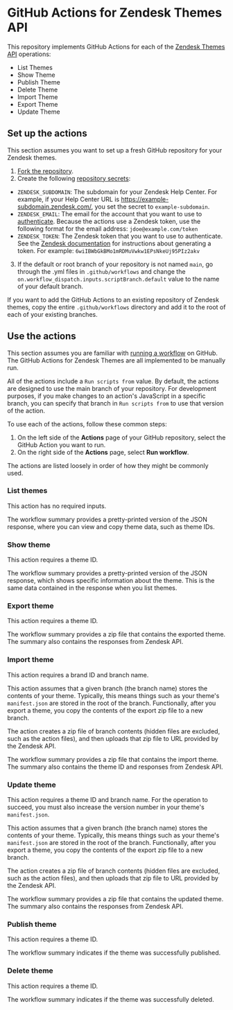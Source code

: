 # GitHub Actions for Zendesk Themes API

This repository implements GitHub Actions for each of the [Zendesk Themes API](https://developer.zendesk.com/api-reference/help_center/help-center-api/theming/) operations:
 
- List Themes
- Show Theme
- Publish Theme
- Delete Theme
- Import Theme
- Export Theme
- Update Theme

## Set up the actions

This section assumes you want to set up a fresh GitHub repository for your Zendesk themes.

1. [Fork the repository](https://docs.github.com/en/get-started/quickstart/fork-a-repo).
2. Create the following [repository secrets](https://docs.github.com/en/actions/security-guides/encrypted-secrets#creating-encrypted-secrets-for-a-repository):
  - `ZENDESK_SUBDOMAIN`: The subdomain for your Zendesk Help Center. For example, if your Help Center URL is https://example-subdomain.zendesk.com/, you set the secret to `example-subdomain`.
  - `ZENDESK_EMAIL`: The email for the account that you want to use to [authenticate](https://developer.zendesk.com/api-reference/introduction/security-and-auth/#api-token). Because the actions use a Zendesk token, use the following format for the email address: `jdoe@example.com/token`
  - `ZENDESK_TOKEN`: The Zendesk token that you want to use to authenticate. See the [Zendesk documentation](https://support.zendesk.com/hc/en-us/articles/4408889192858-Generating-a-new-API-token) for instructions about generating a token. For example: `6wiIBWbGkBMo1mRDMuVwkw1EPsNkeUj95PIz2akv`
3. If the default or root branch of your repository is not named `main`, go through the .yml files in `.github/workflows` and change the `on.workflow_dispatch.inputs.scriptBranch.default` value to the name of your default branch.

If you want to add the GitHub Actions to an existing repository of Zendesk themes, copy the entire `.github/workflows` directory and add it to the root of each of your existing branches.

## Use the actions

This section assumes you are familiar with [running a workflow](https://docs.github.com/en/actions/managing-workflow-runs/manually-running-a-workflow#running-a-workflow) on GitHub. The GitHub Actions for Zendesk Themes are all implemented to be manually run.

All of the actions include a `Run scripts from` value. By default, the actions are designed to use the main branch of your repository. For development purposes, if you make changes to an action's JavaScript in a specific branch, you can specify that branch in `Run scripts from` to use that version of the action.

To use each of the actions, follow these common steps:

1. On the left side of the **Actions** page of your GitHub repository, select the GitHub Action you want to run.
2. On the right side of the **Actions** page, select **Run workflow**.

The actions are listed loosely in order of how they might be commonly used.

### List themes

This action has no required inputs.

The workflow summary provides a pretty-printed version of the JSON response, where you can view and copy theme data, such as theme IDs.

### Show theme

This action requires a theme ID.

The workflow summary provides a pretty-printed version of the JSON response, which shows specific information about the theme. This is the same data contained in the response when you list themes.

### Export theme

This action requires a theme ID.

The workflow summary provides a zip file that contains the exported theme. The summary also contains the responses from Zendesk API.

### Import theme

This action requires a brand ID and branch name.

This action assumes that a given branch (the branch name) stores the contents of your theme. Typically, this means things such as your theme's `manifest.json` are stored in the root of the branch. Functionally, after you export a theme, you copy the contents of the export zip file to a new branch.

The action creates a zip file of branch contents (hidden files are excluded, such as the action files), and then uploads that zip file to URL provided by the Zendesk API.

The workflow summary provides a zip file that contains the import theme. The summary also contains the theme ID and responses from Zendesk API.

### Update theme

This action requires a theme ID and branch name. For the operation to succeed, you must also increase the version number in your theme's `manifest.json`.

This action assumes that a given branch (the branch name) stores the contents of your theme. Typically, this means things such as your theme's `manifest.json` are stored in the root of the branch. Functionally, after you export a theme, you copy the contents of the export zip file to a new branch.

The action creates a zip file of branch contents (hidden files are excluded, such as the action files), and then uploads that zip file to URL provided by the Zendesk API.

The workflow summary provides a zip file that contains the updated theme. The summary also contains the responses from Zendesk API.

### Publish theme

This action requires a theme ID.

The workflow summary indicates if the theme was successfully published.

### Delete theme

This action requires a theme ID.

The workflow summary indicates if the theme was successfully deleted.
